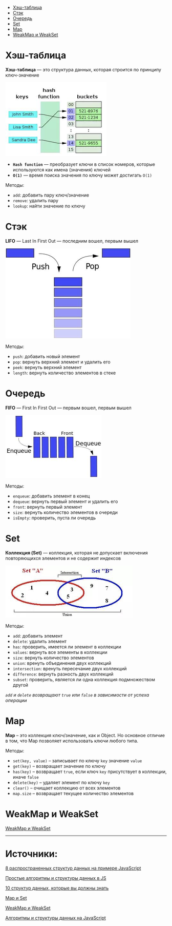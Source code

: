 - [Хэш-таблица](#hash__table)
- [Стэк](#stack)
- [Очередь](#queue)
- [Set](#set)
- [Map](#map)
- [WeakMap и WeakSet](#weak__set__map)


# <a name="hash__table"></a>  Хэш-таблица

**Хэш-таблица** — это структура данных, которая строится по принципу ключ-значение

![Схема хэш-таблицы](./assets/structures/hash-table.png)

- **`Hash function`** — преобразует ключи в список номеров, которые используются как имена (значения) ключей
- **`O(1)`** — время поиска значения по ключу может достигать `O(1)`

Методы:
 - `add`: добавить пару ключ/значение
 - `remove`: удалить пару
 - `lookup`: найти значение по ключу


# <a name="stack"></a>  Стэк

**LIFO** — Last In First Out — последним вошел, первым вышел

![Стэк](./assets/structures/stack.png)

Методы:
- `push`: добавить новый элемент
- `pop`: вернуть верхний элемент и удалить его
- `peek`: вернуть верхний элемент
- `length`: вернуть количество элементов в стеке


# <a name="queue"></a>  Очередь

**FIFO** — First In First Out — первым вошел, первым вышел

![Очередь](./assets/structures/queue.png)

Методы:
- `enqueue`: добавить элемент в конец
- `dequeue`: вернуть первый элемент и удалить его
- `front`: вернуть первый элемент
- `size`: вернуть количество элементов в очереди
- `isEmpty`: проверить, пуста ли очередь


# <a name="set"></a>  Set

**Коллекция (Set)** — коллекция, которая не допускает включения повторяющихся элементов и не содержит индексов

![Set](./assets/structures/set.png)

Методы:
- `add`: добавить элемент
- `delete`: удалить элемент
- `has`: проверить, имеется ли элемент в коллекции
- `values`: вернуть все элементы в коллекции
- `size`: вернуть количество элементов
- `union`: вренуть объединения двух коллекций
- `intersection`: вренуть пересечание двух коллекций
- `difference`: вернуть разность двух коллекций
- `subset`: проверить, является ли одна коллекция подмножеством другой

*`add` и `delete` возвращают `true` или `false` в зависимости от успеха операции*

# <a name="map"></a>  Map 

**Map** – это коллекция ключ/значение, как и Object. Но основное отличие в том, что Map позволяет использовать ключи любого типа.

Методы:
- `set(key, value)` – записывает по ключу `key` значение `value`
- `get(key)` – возвращает значение по ключу
- `has(key)` – возвращает `true`, если ключ `key` присутствует в коллекции, иначе `false`
- `delete(key)` – удаляет элемент по ключу `key`
- `clear()` – очищает коллекцию от всех элементов
- `map.size` – возвращает текущее количество элементов




# <a name="weak__set__map"></a>  WeakMap и WeakSet 

[WeakMap и WeakSet](https://learn.javascript.ru/weakmap-weakset)


---

# Источники:
[8 распространенных структур данных на примере JavaScript](https://habr.com/ru/post/497476/)

[Простые алгоритмы и структуры данных в JS](https://techrocks.ru/2019/02/23/%D0%BF%D1%80%D0%BE%D1%81%D1%82%D1%8B%D0%B5-%D0%B0%D0%BB%D0%B3%D0%BE%D1%80%D0%B8%D1%82%D0%BC%D1%8B-%D0%B8-%D1%81%D1%82%D1%80%D1%83%D0%BA%D1%82%D1%83%D1%80%D1%8B-%D0%B4%D0%B0%D0%BD%D0%BD%D1%8B%D1%85/)

[10 структур данных, которые вы должны знать](https://proglib.io/p/data-structures)

[Map и Set](https://learn.javascript.ru/map-set)

[WeakMap и WeakSet](https://learn.javascript.ru/weakmap-weakset)

[Алгоритмы и структуры данных на JavaScript](https://github.com/trekhleb/javascript-algorithms/blob/master/README.ru-RU.md)
